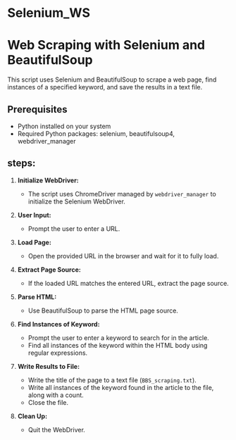 # Selenium_WS

# Web Scraping with Selenium and BeautifulSoup

This script uses Selenium and BeautifulSoup to scrape a web page, find instances of a specified keyword, and save the results in a text file.

## Prerequisites
- Python installed on your system
- Required Python packages: selenium, beautifulsoup4, webdriver_manager


## steps:

1. **Initialize WebDriver:**
   - The script uses ChromeDriver managed by `webdriver_manager` to initialize the Selenium WebDriver.

2. **User Input:**
   - Prompt the user to enter a URL.

3. **Load Page:**
   - Open the provided URL in the browser and wait for it to fully load.

4. **Extract Page Source:**
   - If the loaded URL matches the entered URL, extract the page source.

5. **Parse HTML:**
   - Use BeautifulSoup to parse the HTML page source.

6. **Find Instances of Keyword:**
   - Prompt the user to enter a keyword to search for in the article.
   - Find all instances of the keyword within the HTML body using regular expressions.

7. **Write Results to File:**
   - Write the title of the page to a text file (`BBS_scraping.txt`).
   - Write all instances of the keyword found in the article to the file, along with a count.
   - Close the file.

8. **Clean Up:**
   - Quit the WebDriver.
